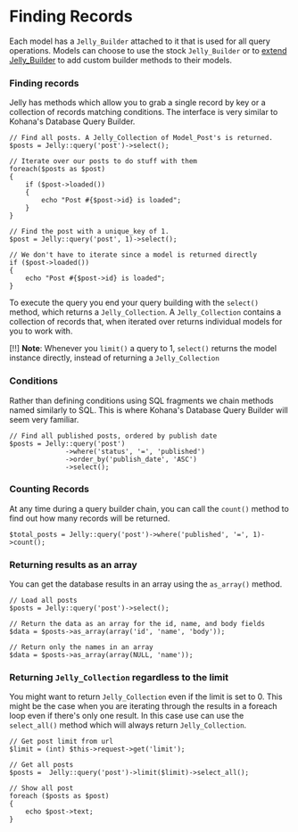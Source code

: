 # Finding Records

Each model has a `Jelly_Builder` attached to it that is used for all query
operations. Models can choose to use the stock `Jelly_Builder` or to [extend Jelly_Builder](extending-builder) to add custom builder methods to their models.

### Finding records

Jelly has methods which allow you to grab a single record by key or a
collection of records matching conditions. The interface is very similar to
Kohana's Database Query Builder.

	// Find all posts. A Jelly_Collection of Model_Post's is returned.
	$posts = Jelly::query('post')->select();
	
	// Iterate over our posts to do stuff with them
	foreach($posts as $post)
	{
		if ($post->loaded())
		{
			echo "Post #{$post->id} is loaded";
		}
	}
	
	// Find the post with a unique_key of 1.
	$post = Jelly::query('post', 1)->select();
	
	// We don't have to iterate since a model is returned directly
	if ($post->loaded())
	{
		echo "Post #{$post->id} is loaded";
	}

To execute the query you end your query building with the `select()` method,
which returns a `Jelly_Collection`. A `Jelly_Collection` contains a collection
of records that, when iterated over returns individual models for you to work
with.

[!!] **Note**: Whenever you `limit()` a query to 1, `select()` returns the model instance directly, instead of returning a `Jelly_Collection`

### Conditions

Rather than defining conditions using SQL fragments we chain methods named similarly to SQL. This is where Kohana's Database Query Builder will seem very familiar.

	// Find all published posts, ordered by publish date
	$posts = Jelly::query('post')
	              ->where('status', '=', 'published')
	              ->order_by('publish_date', 'ASC')
	              ->select();

### Counting Records

At any time during a query builder chain, you can call the `count()` method to
find out how many records will be returned.

	$total_posts = Jelly::query('post')->where('published', '=', 1)->count();

### Returning results as an array

You can get the database results in an array using the `as_array()` method.

	// Load all posts
	$posts = Jelly::query('post')->select();

	// Return the data as an array for the id, name, and body fields
	$data = $posts->as_array(array('id', 'name', 'body'));

	// Return only the names in an array
	$data = $posts->as_array(array(NULL, 'name'));

### Returning `Jelly_Collection` regardless to the limit

You might want to return `Jelly_Collection` even if the limit is set to 0. This might be the case when you are iterating
through the results in a foreach loop even if there's only one result. In this case use can use the `select_all()` method
which will always return `Jelly_Collection`.

	// Get post limit from url
	$limit = (int) $this->request->get('limit');

	// Get all posts
	$posts =  Jelly::query('post')->limit($limit)->select_all();

	// Show all post
	foreach ($posts as $post)
	{
		echo $post->text;
	}